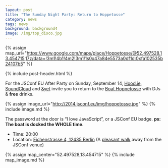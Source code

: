 ```yaml
---
layout: post
title: "The Sunday Night Party: Return to Hoppetosse"
category: news
tags: news
background: background4
image: /img/top_disco.jpg
---
```


{% assign map_url="https://www.google.com/maps/place/Hoppetosse/@52.497528,13.454715,17z/data=!3m1!4b1!4m2!3m1!1s0x47a84e5573a0df1d:0xfa102535b24107b5" %}

{% include post-header.html %}

For the JSConf EU After Party on Sunday, September 14, [Hood.ie](http://hood.ie), [SoundCloud](https://soundcloud.com) and [&yet](https://andyet.com) invite you to return to the [Boat Hoppetosse](http://www.arena-berlin.de/hoppetosse/) with DJs & **free** drinks.

{% assign image_url="http://2014.jsconf.eu/img/hoppetosse.jpg" %}
{% include image.md %}

The password at the door is “I love JavaScript”, or a JSConf EU badge.
**ps: The boat is docked the WHOLE time.**

- Time: 20:00
- Location: <a href="{{ map_url }}">Eichenstrasse 4, 12435 Berlin</a> (A [pleasant walk](https://www.google.com/maps/dir/Radialsystem+V,+Holzmarktstra%C3%9Fe+33,+10243+Berlin,+Germany/52.4973386,13.4552222/@52.503115,13.433292,15z/data=!4m9!4m8!1m5!1m1!1s0x47a84e3900263f87:0xf3893f5141a5c0fc!2m2!1d13.428635!2d52.510387!1m0!3e2) away from the JSConf venue)

{% assign map_center="52.497528,13.454715" %}
{% include map_image.md %}
